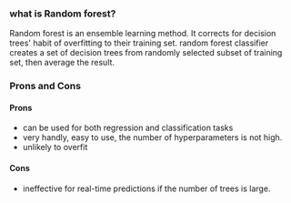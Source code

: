 
### what is Random forest?
Random forest is an ensemble learning method. It corrects for decision trees' habit of overfitting to their training set. random forest classifier creates a set of decision trees from randomly selected subset of training set, then average the result.


### Prons and Cons
#### Prons
 * can be used for both regression and classification tasks
 * very handly, easy to use, the number of hyperparameters is not high.
 * unlikely to overfit

#### Cons
 * ineffective for real-time predictions if the number of trees is large.

